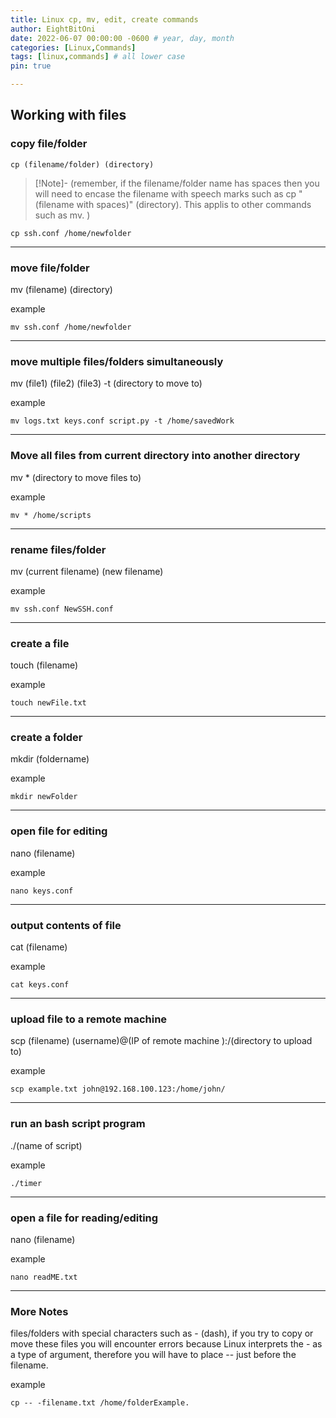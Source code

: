 ```yaml
---
title: Linux cp, mv, edit, create commands
author: EightBitOni
date: 2022-06-07 00:00:00 -0600 # year, day, month
categories: [Linux,Commands]
tags: [linux,commands] # all lower case
pin: true

---
```


## Working with files


### copy file/folder  


```shell
cp (filename/folder) (directory)
```

>[!Note]-
>(remember, if the filename/folder name has spaces then you will need to encase the filename with speech marks such as cp "(filename with spaces)" (directory). This applis to other commands such as mv. )  

```shell
cp ssh.conf /home/newfolder 
```
---

### move file/folder  

mv (filename) (directory)  

example
```shell
mv ssh.conf /home/newfolder  
```
---

### move multiple files/folders simultaneously  

mv (file1) (file2) (file3) -t (directory to move to)

example
```shell
mv logs.txt keys.conf script.py -t /home/savedWork
```
---

### Move all files from current directory into another directory  

mv * (directory to move files to)  

example
```shell
mv * /home/scripts  
```
---
### rename files/folder  

mv (current filename) (new filename)  

example
```shell
mv ssh.conf NewSSH.conf  
```
---
### create a file  

touch (filename)  

example
```shell
touch newFile.txt  
```
---
### create a folder  

mkdir (foldername)  

example
```shell
mkdir newFolder
```
---
### open file for editing  

nano (filename)  

example
```shell
nano keys.conf
```
---
### output contents of file  

cat (filename)  

example
```shell
cat keys.conf  
```
---
### upload file to a remote machine  

scp (filename) (username)@(IP of remote machine ):/(directory to upload to)

example
```shell
scp example.txt john@192.168.100.123:/home/john/
```
---
### run an bash script program  

./(name of script)  

example
```shell
./timer  
```
---
### open a file for reading/editing  

nano (filename)  

example
```
nano readME.txt
```
---
### More Notes

files/folders with special characters such as - (dash), if you try to copy or move these files you will encounter errors because Linux interprets the - as a type of argument, therefore you will have to place -- just before the filename. 

example
```shell
cp -- -filename.txt /home/folderExample.
```